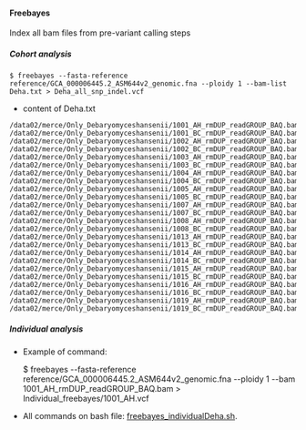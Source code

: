 #### Freebayes

Index all bam files from pre-variant calling steps

##### Cohort analysis

	$ freebayes --fasta-reference reference/GCA_000006445.2_ASM644v2_genomic.fna --ploidy 1 --bam-list Deha.txt > Deha_all_snp_indel.vcf


- content of Deha.txt

```
/data02/merce/Only_Debaryomyceshansenii/1001_AH_rmDUP_readGROUP_BAQ.bam
/data02/merce/Only_Debaryomyceshansenii/1001_BC_rmDUP_readGROUP_BAQ.bam
/data02/merce/Only_Debaryomyceshansenii/1002_AH_rmDUP_readGROUP_BAQ.bam
/data02/merce/Only_Debaryomyceshansenii/1002_BC_rmDUP_readGROUP_BAQ.bam
/data02/merce/Only_Debaryomyceshansenii/1003_AH_rmDUP_readGROUP_BAQ.bam
/data02/merce/Only_Debaryomyceshansenii/1003_BC_rmDUP_readGROUP_BAQ.bam
/data02/merce/Only_Debaryomyceshansenii/1004_AH_rmDUP_readGROUP_BAQ.bam
/data02/merce/Only_Debaryomyceshansenii/1004_BC_rmDUP_readGROUP_BAQ.bam
/data02/merce/Only_Debaryomyceshansenii/1005_AH_rmDUP_readGROUP_BAQ.bam
/data02/merce/Only_Debaryomyceshansenii/1005_BC_rmDUP_readGROUP_BAQ.bam
/data02/merce/Only_Debaryomyceshansenii/1007_AH_rmDUP_readGROUP_BAQ.bam
/data02/merce/Only_Debaryomyceshansenii/1007_BC_rmDUP_readGROUP_BAQ.bam
/data02/merce/Only_Debaryomyceshansenii/1008_AH_rmDUP_readGROUP_BAQ.bam
/data02/merce/Only_Debaryomyceshansenii/1008_BC_rmDUP_readGROUP_BAQ.bam
/data02/merce/Only_Debaryomyceshansenii/1013_AH_rmDUP_readGROUP_BAQ.bam
/data02/merce/Only_Debaryomyceshansenii/1013_BC_rmDUP_readGROUP_BAQ.bam
/data02/merce/Only_Debaryomyceshansenii/1014_AH_rmDUP_readGROUP_BAQ.bam
/data02/merce/Only_Debaryomyceshansenii/1014_BC_rmDUP_readGROUP_BAQ.bam
/data02/merce/Only_Debaryomyceshansenii/1015_AH_rmDUP_readGROUP_BAQ.bam
/data02/merce/Only_Debaryomyceshansenii/1015_BC_rmDUP_readGROUP_BAQ.bam
/data02/merce/Only_Debaryomyceshansenii/1016_AH_rmDUP_readGROUP_BAQ.bam
/data02/merce/Only_Debaryomyceshansenii/1016_BC_rmDUP_readGROUP_BAQ.bam
/data02/merce/Only_Debaryomyceshansenii/1019_AH_rmDUP_readGROUP_BAQ.bam
/data02/merce/Only_Debaryomyceshansenii/1019_BC_rmDUP_readGROUP_BAQ.bam
```

##### Individual analysis

- Example of command:


	$ freebayes --fasta-reference reference/GCA_000006445.2_ASM644v2_genomic.fna --ploidy 1 --bam 1001_AH_rmDUP_readGROUP_BAQ.bam > Individual_freebayes/1001_AH.vcf


- All commands on bash file: [freebayes_individualDeha.sh](https://github.com/The-Bioinformatics-Group/Debaryomyces_hansenii/blob/master/Work_files/Only_Debaryomyceshansenii/Variant_calling/Freebayes/freebayes_individualDeha.sh).


